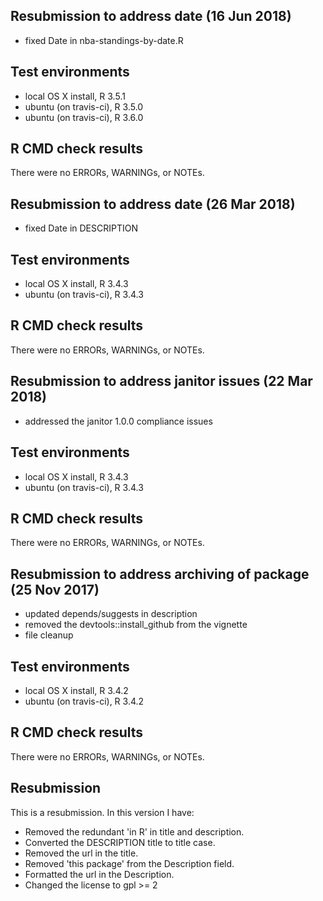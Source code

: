 ## Resubmission to address date (16 Jun 2018)

* fixed Date in nba-standings-by-date.R

## Test environments
* local OS X install, R 3.5.1
* ubuntu (on travis-ci), R 3.5.0
* ubuntu (on travis-ci), R 3.6.0

## R CMD check results
There were no ERRORs, WARNINGs, or NOTEs.

## Resubmission to address date (26 Mar 2018)

* fixed Date in DESCRIPTION

## Test environments
* local OS X install, R 3.4.3
* ubuntu (on travis-ci), R 3.4.3

## R CMD check results
There were no ERRORs, WARNINGs, or NOTEs.

## Resubmission to address janitor issues (22 Mar 2018)

* addressed the janitor 1.0.0 compliance issues

## Test environments
* local OS X install, R 3.4.3
* ubuntu (on travis-ci), R 3.4.3

## R CMD check results
There were no ERRORs, WARNINGs, or NOTEs.

## Resubmission to address archiving of package (25 Nov 2017)

* updated depends/suggests in description
* removed the devtools::install_github from the vignette
* file cleanup

## Test environments
* local OS X install, R 3.4.2
* ubuntu (on travis-ci), R 3.4.2

## R CMD check results
There were no ERRORs, WARNINGs, or NOTEs.

## Resubmission 
This is a resubmission. In this version I have:

* Removed the redundant 'in R' in title and description.
* Converted the DESCRIPTION title to title case.
* Removed the url in the title.
* Removed 'this package' from the Description field.
* Formatted the url in the Description.
* Changed the license to gpl >= 2

